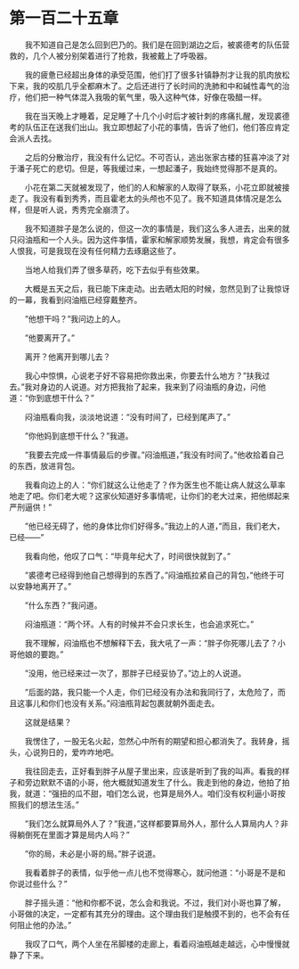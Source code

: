 # 第一百二十五章


　　我不知道自己是怎么回到巴乃的。我们是在回到湖边之后，被裘德考的队伍营救的，几个人被分别架着进行了抢救，我被戴上了呼吸器。

　　我的疲惫已经超出身体的承受范围，他们打了很多针镇静剂才让我的肌肉放松下来，我的咬肌几乎全都麻木了。之后还进行了长时间的洗肺和中和碱性毒气的治疗，他们把一种气体混入我吸的氧气里，吸入这种气体，好像在吸醋一样。

　　我在当天晚上才睡着，足足睡了十几个小时后才被针刺的疼痛扎醒，发现裘德考的队伍正在送我们出山。我立即想起了小花的事情，告诉了他们，他们答应肯定会派人去找。

　　之后的分散治疗，我没有什么记忆。不可否认，逃出张家古楼的狂喜冲淡了对于潘子死亡的悲切。但是，等我缓过来，一想起潘子，我始终觉得那不是真的。

　　小花在第二天就被发现了，他们的人和解家的人取得了联系，小花立即就被接走了。我没有看到秀秀，而且霍老太的头颅也不见了。我不知道具体情况是怎么样，但是听人说，秀秀完全崩溃了。

　　我不知道胖子是怎么说的，但这一次的事情是，我们这么多人进去，出来的就只闷油瓶和一个人头。因为这件亊情，霍家和解家顺势发展，我想，肯定会有很多人恨我，可是我现在没有任何精力去琢磨这些了。

　　当地人给我们弄了很多草药，吃下去似乎有些效果。

　　大概是五天之后，我已能下床走动。出去晒太阳的时候，忽然见到了让我惊讶的一幕，我看到闷油瓶已经穿戴整齐。

　　”他想干吗？”我问边上的人。

　　”他要离开了。”

　　离开？他离开到哪儿去？

　　我心中惊惧，心说老子好不容易把你救出来，你要去什么地方？”扶我过去。”我对身边的人说道。对方把我抬了起来，我来到了闷油瓶的身边，问他道：“你到底想干什么？”

　　闷油瓶看向我，淡淡地说道：“没有时间了，已经到尾声了。”

　　”你他妈到底想干什么？”我道。

　　”我要去完成一件事情最后的步骤。”闷油瓶道，”我没有时间了。”他收拾着自己的东西，放进背包。

　　我看向边上的人：“你们就这么让他走了？作为医生也不能让病人就这么草率地走了吧。你们老大呢？这家伙知道好多事情呢，让你们的老大过来，把他绑起来严刑逼供！”

　　”他已经无碍了，他的身体比你们好得多。”我边上的人道，”而且，我们老大，已经——”

　　我看向他，他叹了口气：“毕竟年纪大了，时间很快就到了。”

　　”裘德考已经得到他自己想得到的东西了。”闷油瓶拉紧自己的背包，”他终于可以安静地离开了。”

　　”什么东西？”我问道。

　　闷油瓶道：“两个环。人有的时候并不会只求长生，也会追求死亡。”

　　我不理解，闷油瓶也不想解释下去，我大吼了一声：“胖子你死哪儿去了？小哥他娘的要跑。”

　　”没用，他已经来过一次了，那胖子已经妥协了。”边上的人说道。

　　”后面的路，我只能一个人走，你们已经没有办法和我同行了，太危险了，而且这事儿和你们也没有关系。”闷油瓶背起包裹就朝外面走去。

　　这就是结果？

　　我愣住了，一股无名火起，忽然心中所有的期望和担心都消失了。我转身，摇头，心说狗日的，爱咋咋地吧。

　　我往回走去，正好看到胖子从屋子里出来，应该是听到了我的叫声。看我的样子和旁边默默不语的小哥，他大概就知道发生了什么。我走到他的身边，他拍了拍我，就道：“强扭的瓜不甜，咱们怎么说，也算是局外人。咱们没有权利逼小哥按照我们的想法生活。”

　　”我们怎么就算局外人了？”我道，”这样都要算局外人，那什么人算局内人？非得躺倒死在里面才算是局内人吗？”

　　”你的局，未必是小哥的局。”胖子说道。

　　我看着胖子的表情，似乎他一点儿也不觉得寒心，就问他道：“小哥是不是和你说过些什么？”

　　胖子摇头道：“他和你都不说，怎么会和我说。不过，我们对小哥也算了解，小哥做的决定，一定都有其充分的理由。这个理由我们是触摸不到的，也不会有任何阻止他的办法。”

　　我叹了口气，两个人坐在吊脚楼的走廊上，看着闷油瓶越走越远，心中慢慢就静了下来。

